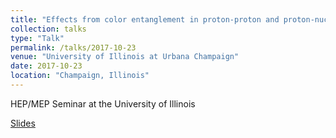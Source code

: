 ```yaml
---
title: "Effects from color entanglement in proton-proton and proton-nucleus collisions"
collection: talks
type: "Talk"
permalink: /talks/2017-10-23
venue: "University of Illinois at Urbana Champaign"
date: 2017-10-23
location: "Champaign, Illinois"
---
```


HEP/MEP Seminar at the University of Illinois

[Slides](https://jdosbo.github.io/files/UIUC_Seminar_JDOsborn.pdf) 